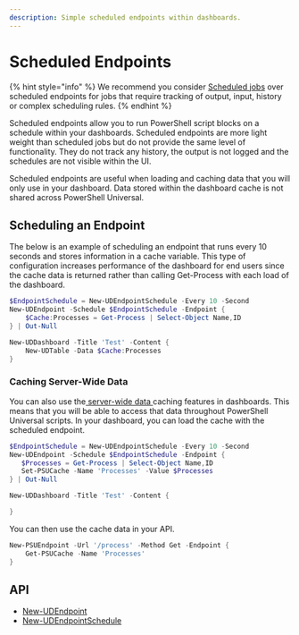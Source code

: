 ```yaml
---
description: Simple scheduled endpoints within dashboards.
---
```


# Scheduled Endpoints

{% hint style="info" %}
We recommend you consider [Scheduled jobs](../../automation/schedules.md) over scheduled endpoints for jobs that require tracking of output, input, history or complex scheduling rules.
{% endhint %}

Scheduled endpoints allow you to run PowerShell script blocks on a schedule within your dashboards. Scheduled endpoints are more light weight than scheduled jobs but do not provide the same level of functionality. They do not track any history, the output is not logged and the schedules are not visible within the UI.

Scheduled endpoints are useful when loading and caching data that you will only use in your dashboard. Data stored within the dashboard cache is not shared across PowerShell Universal.

## Scheduling an Endpoint

The below is an example of scheduling an endpoint that runs every 10 seconds and stores information in a cache variable. This type of configuration increases performance of the dashboard for end users since the cache data is returned rather than calling Get-Process with each load of the dashboard.

```powershell
$EndpointSchedule = New-UDEndpointSchedule -Every 10 -Second
New-UDEndpoint -Schedule $EndpointSchedule -Endpoint {
    $Cache:Processes = Get-Process | Select-Object Name,ID
} | Out-Null

New-UDDashboard -Title 'Test' -Content {
    New-UDTable -Data $Cache:Processes
}
```

### Caching Server-Wide Data

You can also use the[ server-wide data ](../../platform/cache.md)caching features in dashboards. This means that you will be able to access that data throughout PowerShell Universal scripts. In your dashboard, you can load the cache with the scheduled endpoint.

```powershell
$EndpointSchedule = New-UDEndpointSchedule -Every 10 -Second
New-UDEndpoint -Schedule $EndpointSchedule -Endpoint {
   $Processes = Get-Process | Select-Object Name,ID
   Set-PSUCache -Name 'Processes' -Value $Processes
} | Out-Null

New-UDDashboard -Title 'Test' -Content {

}
```

You can then use the cache data in your API.

```powershell
New-PSUEndpoint -Url '/process' -Method Get -Endpoint {
    Get-PSUCache -Name 'Processes'
}
```

## API

* [New-UDEndpoint](https://github.com/ironmansoftware/universal-docs/blob/master/cmdlets/New-UDEndpoint.txt)
* [New-UDEndpointSchedule](https://github.com/ironmansoftware/universal-docs/blob/master/cmdlets/New-UDEndpointSchedule.txt)
